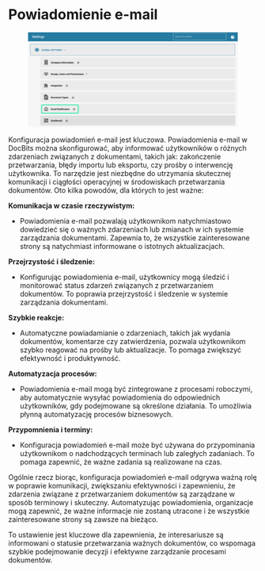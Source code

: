 # Powiadomienie e-mail

<figure><img src="../../../../.gitbook/assets/E-Mail Notifications.png" alt=""><figcaption></figcaption></figure>

Konfiguracja powiadomień e-mail jest kluczowa. Powiadomienia e-mail w DocBits można skonfigurować, aby informować użytkowników o różnych zdarzeniach związanych z dokumentami, takich jak: zakończenie przetwarzania, błędy importu lub eksportu, czy prośby o interwencję użytkownika. To narzędzie jest niezbędne do utrzymania skutecznej komunikacji i ciągłości operacyjnej w środowiskach przetwarzania dokumentów. Oto kilka powodów, dla których to jest ważne:

**Komunikacja w czasie rzeczywistym:**&#x20;

* Powiadomienia e-mail pozwalają użytkownikom natychmiastowo dowiedzieć się o ważnych zdarzeniach lub zmianach w ich systemie zarządzania dokumentami. Zapewnia to, że wszystkie zainteresowane strony są natychmiast informowane o istotnych aktualizacjach.

**Przejrzystość i śledzenie:**&#x20;

* Konfigurując powiadomienia e-mail, użytkownicy mogą śledzić i monitorować status zdarzeń związanych z przetwarzaniem dokumentów. To poprawia przejrzystość i śledzenie w systemie zarządzania dokumentami.

**Szybkie reakcje:**&#x20;

* Automatyczne powiadamianie o zdarzeniach, takich jak wydania dokumentów, komentarze czy zatwierdzenia, pozwala użytkownikom szybko reagować na prośby lub aktualizacje. To pomaga zwiększyć efektywność i produktywność.

**Automatyzacja procesów:**&#x20;

* Powiadomienia e-mail mogą być zintegrowane z procesami roboczymi, aby automatycznie wysyłać powiadomienia do odpowiednich użytkowników, gdy podejmowane są określone działania. To umożliwia płynną automatyzację procesów biznesowych.

**Przypomnienia i terminy:**&#x20;

* Konfiguracja powiadomień e-mail może być używana do przypominania użytkownikom o nadchodzących terminach lub zaległych zadaniach. To pomaga zapewnić, że ważne zadania są realizowane na czas.

Ogólnie rzecz biorąc, konfiguracja powiadomień e-mail odgrywa ważną rolę w poprawie komunikacji, zwiększaniu efektywności i zapewnieniu, że zdarzenia związane z przetwarzaniem dokumentów są zarządzane w sposób terminowy i skuteczny. Automatyzując powiadomienia, organizacje mogą zapewnić, że ważne informacje nie zostaną utracone i że wszystkie zainteresowane strony są zawsze na bieżąco.

To ustawienie jest kluczowe dla zapewnienia, że interesariusze są informowani o statusie przetwarzania ważnych dokumentów, co wspomaga szybkie podejmowanie decyzji i efektywne zarządzanie procesami dokumentów.